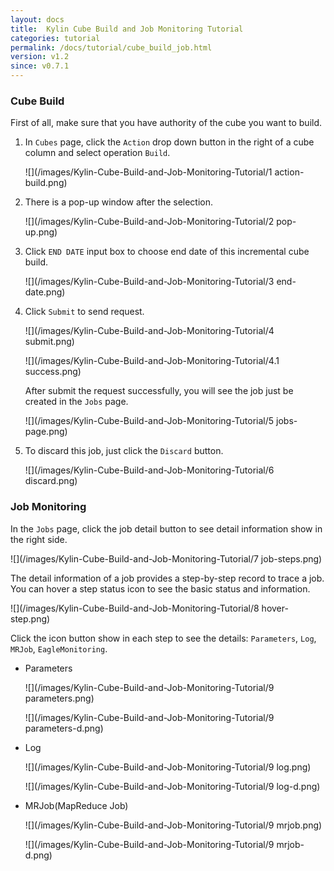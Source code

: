 ```yaml
---
layout: docs
title:  Kylin Cube Build and Job Monitoring Tutorial
categories: tutorial
permalink: /docs/tutorial/cube_build_job.html
version: v1.2
since: v0.7.1
---
```


### Cube Build
First of all, make sure that you have authority of the cube you want to build.

1. In `Cubes` page, click the `Action` drop down button in the right of a cube column and select operation `Build`.

   ![](/images/Kylin-Cube-Build-and-Job-Monitoring-Tutorial/1 action-build.png)

2. There is a pop-up window after the selection. 

   ![](/images/Kylin-Cube-Build-and-Job-Monitoring-Tutorial/2 pop-up.png)

3. Click `END DATE` input box to choose end date of this incremental cube build.

   ![](/images/Kylin-Cube-Build-and-Job-Monitoring-Tutorial/3 end-date.png)

4. Click `Submit` to send request. 

   ![](/images/Kylin-Cube-Build-and-Job-Monitoring-Tutorial/4 submit.png)

   ![](/images/Kylin-Cube-Build-and-Job-Monitoring-Tutorial/4.1 success.png)

   After submit the request successfully, you will see the job just be created in the `Jobs` page.

   ![](/images/Kylin-Cube-Build-and-Job-Monitoring-Tutorial/5 jobs-page.png)

5. To discard this job, just click the `Discard` button.

   ![](/images/Kylin-Cube-Build-and-Job-Monitoring-Tutorial/6 discard.png)

### Job Monitoring
In the `Jobs` page, click the job detail button to see detail information show in the right side.

![](/images/Kylin-Cube-Build-and-Job-Monitoring-Tutorial/7 job-steps.png)

The detail information of a job provides a step-by-step record to trace a job. You can hover a step status icon to see the basic status and information.

![](/images/Kylin-Cube-Build-and-Job-Monitoring-Tutorial/8 hover-step.png)

Click the icon button show in each step to see the details: `Parameters`, `Log`, `MRJob`, `EagleMonitoring`.

* Parameters

   ![](/images/Kylin-Cube-Build-and-Job-Monitoring-Tutorial/9 parameters.png)

   ![](/images/Kylin-Cube-Build-and-Job-Monitoring-Tutorial/9 parameters-d.png)

* Log
        
   ![](/images/Kylin-Cube-Build-and-Job-Monitoring-Tutorial/9 log.png)

   ![](/images/Kylin-Cube-Build-and-Job-Monitoring-Tutorial/9 log-d.png)

* MRJob(MapReduce Job)

   ![](/images/Kylin-Cube-Build-and-Job-Monitoring-Tutorial/9 mrjob.png)

   ![](/images/Kylin-Cube-Build-and-Job-Monitoring-Tutorial/9 mrjob-d.png)
